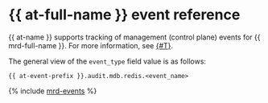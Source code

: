 # {{ at-full-name }} event reference

{{ at-name }} supports tracking of management (control plane) events for {{ mrd-full-name }}. For more information, see [{#T}](../audit-trails/concepts/format.md).

The general view of the `event_type` field value is as follows:

```text
{{ at-event-prefix }}.audit.mdb.redis.<event_name>
```

{% include [mrd-events](../_includes/audit-trails/events/mrd-events.md) %}

